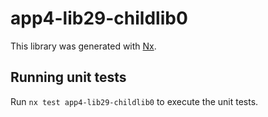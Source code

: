 # app4-lib29-childlib0

This library was generated with [Nx](https://nx.dev).

## Running unit tests

Run `nx test app4-lib29-childlib0` to execute the unit tests.

